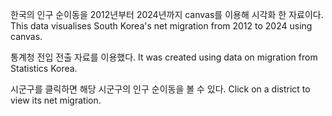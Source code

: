 한국의 인구 순이동을 2012년부터 2024년까지 canvas를 이용해 시각화 한 자료이다.
This data visualises South Korea's net migration from 2012 to 2024 using canvas.

통계청 전입 전출 자료를 이용했다. 
It was created using data on migration from Statistics Korea. 

시군구를 클릭하면 해당 시군구의 인구 순이동을 볼 수 있다.
Click on a district to view its net migration.
